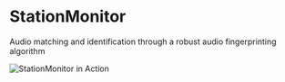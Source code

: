 # StationMonitor
Audio matching and identification through a robust audio fingerprinting algorithm

![StationMonitor in Action](https://whenimbored.xfx.net/wp-content/uploads/2015/05/station_monitor.png)
